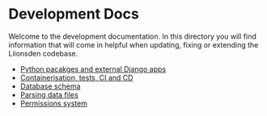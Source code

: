 # Development Docs

Welcome to the development documentation. In this directory you will find information
that will come in helpful when updating, fixing or extending the Liionsden codebase.

- [Python pacakges and external Django apps](packages_apps.md)
- [Containerisation, tests, CI and CD](infrastructure.md)
- [Database schema](database_schema.md)
- [Parsing data files](parsing.md)
- [Permissions system](permissions.md)
